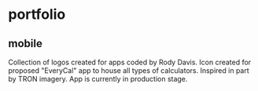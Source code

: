 # portfolio

## mobile

Collection of logos created for apps coded by Rody Davis. Icon created for proposed "EveryCal" app to house all types of calculators. Inspired in part by TRON imagery. App is currently in production stage.



